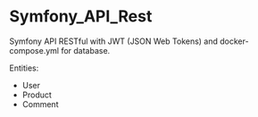 # Symfony_API_Rest
Symfony API RESTful with JWT (JSON Web Tokens) and docker-compose.yml for database.

Entities:
- User
- Product
- Comment
